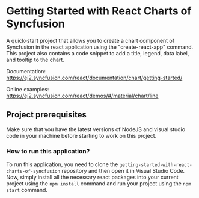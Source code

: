 # Getting Started with React Charts of Syncfusion

A quick-start project that allows you to create a chart component of Syncfusion in the react application using the "create-react-app" command. This project also contains a code snippet to add a title, legend, data label, and tooltip to the chart.

Documentation: https://ej2.syncfusion.com/react/documentation/chart/getting-started/

Online examples: https://ej2.syncfusion.com/react/demos/#/material/chart/line

## Project prerequisites

Make sure that you have the latest versions of NodeJS and visual studio code in your machine before starting to work on this project.

### How to run this application?

To run this application, you need to clone the `getting-started-with-react-charts-of-syncfusion` repository and then open it in Visual Studio Code. Now, simply install all the necessary react packages into your current project using the `npm install` command and run your project using the `npm start` command.